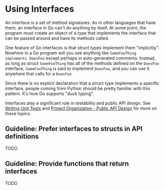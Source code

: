 # Using Interfaces

An interface is a set of method signatures. As in other languages that have them, an interface in Go can't do anything by itself. At some point, the program must create an object of a type that implements the interface that can be passed around and have its methods called.

One feature of Go interfaces is that struct types implement them "implicitly". Nowhere in a Go program will you see anything like `SomeFooThing implements DoesFoo` except perhaps in auto-generated comments. Instead, as long as struct `SomeFooThing` has all of the methods defined on the `DoesFoo` interface, `SomeFooThing` is said to implement `DoesFoo`, and you can use it anywhere that calls for a `DoesFoo`.

Since there is no explicit declaration that a struct type implements a specific interface, people coming from Python should be pretty familiar with this pattern. It's how Go supports "duck typing".

Interfaces play a significant role in testability and public API design. See [Writing Unit Tests][] and [Project Organization - Public API Design][] for more on these topics.

## Guideline: Prefer interfaces to structs in API definitions

TODO

## Guideline: Provide functions that return interfaces

TODO

[project organization - public api design]: ../project-organization/README.md#public-api-design
[writing unit tests]: ../writing-unit-tests/README.md
